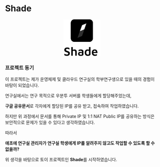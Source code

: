 # Shade

<p align="center">
<img src="./assets/logo.png" width="120" height="120"/>
</p>

### 프로젝트 동기
이 프로젝트는 제가 운영체제 및 클라우드 연구실의 학부연구생으로 있을 때의 경험이 바탕이 되었습니다.

연구실에서는 연구 목적으로 우분투 서버를 학생들에게 할당해주었는데,

**구글 공유문서**로 각자에게 할당된 IP를 공유 받고, 접속하여 작업하였습니다.

하지만 위 과정에서 문서를 통해 Private IP 및 1:1 NAT Public IP를 공유하는 방식은
보안적으로 문제가 있을 수 있다고 생각하였습니다.

따라서

**애초에 연구실 관리자가 연구실 학생에게 IP를 알려주지 않고도 작업할 수 있도록 할 수 없을까?**

위 생각을 바탕으로 토이 프로젝트인 **Shade**를 시작하였습니다.
